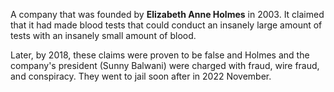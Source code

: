 A company that was founded by **Elizabeth Anne Holmes** in 2003. It claimed that it had made blood tests that could conduct an insanely large amount of tests with an insanely small amount of blood.

Later, by 2018, these claims were proven to be false and Holmes and the company's president (Sunny Balwani) were charged with fraud, wire fraud, and conspiracy. They went to jail soon after in 2022 November.

